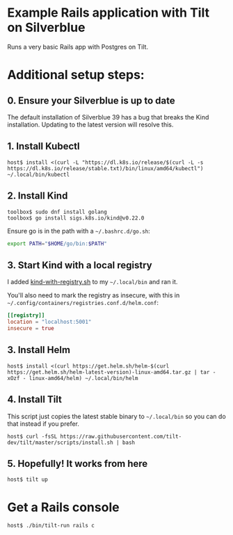 # Example Rails application with Tilt on Silverblue

Runs a very basic Rails app with Postgres on Tilt.

# Additional setup steps:

## 0. Ensure your Silverblue is up to date

The default installation of Silverblue 39 has a bug that breaks the Kind installation. Updating to the latest version will resolve this.

## 1. Install Kubectl

```
host$ install <(curl -L "https://dl.k8s.io/release/$(curl -L -s https://dl.k8s.io/release/stable.txt)/bin/linux/amd64/kubectl") ~/.local/bin/kubectl
```

## 2. Install Kind

```
toolbox$ sudo dnf install golang
toolbox$ go install sigs.k8s.io/kind@v0.22.0
```

Ensure go is in the path with a `~/.bashrc.d/go.sh`:

```bash
export PATH="$HOME/go/bin:$PATH"
```

## 3. Start Kind with a local registry

I added [kind-with-registry.sh](scripts/kind-with-registry.sh) to my `~/.local/bin` and ran it.

You'll also need to mark the registry as insecure, with this in `~/.config/containers/registries.conf.d/helm.conf`:

```toml
[[registry]]
location = "localhost:5001"
insecure = true
```

## 3. Install Helm

```
host$ install <(curl https://get.helm.sh/helm-$(curl https://get.helm.sh/helm-latest-version)-linux-amd64.tar.gz | tar -xOzf - linux-amd64/helm) ~/.local/bin/helm
```

## 4. Install Tilt

This script just copies the latest stable binary to `~/.local/bin` so you can do that instead if you prefer.

```
host$ curl -fsSL https://raw.githubusercontent.com/tilt-dev/tilt/master/scripts/install.sh | bash
```

## 5. Hopefully! It works from here

```
host$ tilt up
```

# Get a Rails console

```
host$ ./bin/tilt-run rails c
```
